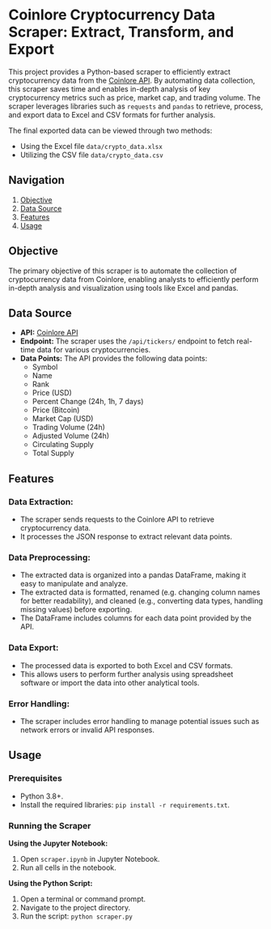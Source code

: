 # Coinlore Cryptocurrency Data Scraper: Extract, Transform, and Export

This project provides a Python-based scraper to efficiently extract cryptocurrency data from the [Coinlore API](https://www.coinlore.com/cryptocurrency-data-api#global). By automating data collection, this scraper saves time and enables in-depth analysis of key cryptocurrency metrics such as price, market cap, and trading volume. The scraper leverages libraries such as `requests` and `pandas` to retrieve, process, and export data to Excel and CSV formats for further analysis.

The final exported data can be viewed through two methods:
- Using the Excel file `data/crypto_data.xlsx`
- Utilizing the CSV file `data/crypto_data.csv`

## Navigation
1. [Objective](#objective)
2. [Data Source](#data-source)
3. [Features](#features)
4. [Usage](#usage)

## Objective
The primary objective of this scraper is to automate the collection of cryptocurrency data from Coinlore, enabling analysts to efficiently perform in-depth analysis and visualization using tools like Excel and pandas.

## Data Source
- **API:** [Coinlore API](https://www.coinlore.com/cryptocurrency-data-api#global)
- **Endpoint:** The scraper uses the `/api/tickers/` endpoint to fetch real-time data for various cryptocurrencies.
- **Data Points:** The API provides the following data points:
    - Symbol
    - Name
    - Rank
    - Price (USD)
    - Percent Change (24h, 1h, 7 days)
    - Price (Bitcoin)
    - Market Cap (USD)
    - Trading Volume (24h)
    - Adjusted Volume (24h)
    - Circulating Supply
    - Total Supply

## Features
### Data Extraction:
- The scraper sends requests to the Coinlore API to retrieve cryptocurrency data.
- It processes the JSON response to extract relevant data points.

### Data Preprocessing:
- The extracted data is organized into a pandas DataFrame, making it easy to manipulate and analyze.
- The extracted data is formatted, renamed (e.g. changing column names for better readability), and cleaned (e.g., converting data types, handling missing values) before exporting.
- The DataFrame includes columns for each data point provided by the API.

### Data Export:
- The processed data is exported to both Excel and CSV formats.
- This allows users to perform further analysis using spreadsheet software or import the data into other analytical tools.

### Error Handling:
- The scraper includes error handling to manage potential issues such as network errors or invalid API responses.

## Usage

### Prerequisites

- Python 3.8+.
- Install the required libraries: `pip install -r requirements.txt`.

### Running the Scraper

**Using the Jupyter Notebook:**

1.  Open `scraper.ipynb` in Jupyter Notebook.
2.  Run all cells in the notebook.

**Using the Python Script:**

1.  Open a terminal or command prompt.
2.  Navigate to the project directory.
3.  Run the script: `python scraper.py`
